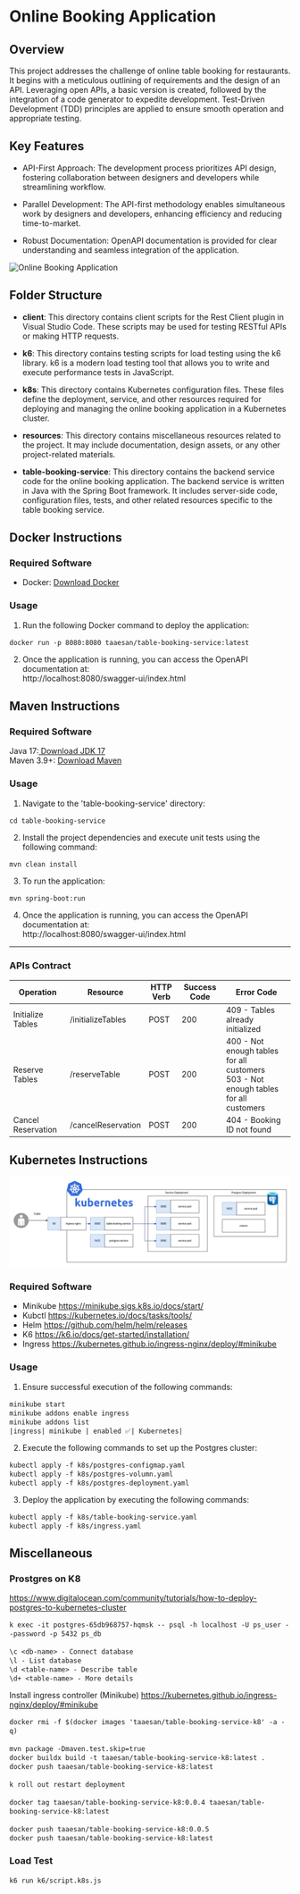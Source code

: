 # Online Booking Application

## Overview
This project addresses the challenge of online table booking for restaurants. It begins with a meticulous outlining of requirements and the design of an API. Leveraging open APIs, a basic version is created, followed by the integration of a code generator to expedite development. Test-Driven Development (TDD) principles are applied to ensure smooth operation and appropriate testing.

## Key Features
- API-First Approach: The development process prioritizes API design, fostering collaboration between designers and developers while streamlining workflow.

- Parallel Development: The API-first methodology enables simultaneous work by designers and developers, enhancing efficiency and reducing time-to-market.

- Robust Documentation: OpenAPI documentation is provided for clear understanding and seamless integration of the application.

![Online Booking Application](./resources/K7.gif)

## Folder Structure
- **client**: This directory contains client scripts for the Rest Client plugin in Visual Studio Code. These scripts may be used for testing RESTful APIs or making HTTP requests.

- **k6**: This directory contains testing scripts for load testing using the k6 library. k6 is a modern load testing tool that allows you to write and execute performance tests in JavaScript.

- **k8s**: This directory contains Kubernetes configuration files. These files define the deployment, service, and other resources required for deploying and managing the online booking application in a Kubernetes cluster.

- **resources**: This directory contains miscellaneous resources related to the project. It may include documentation, design assets, or any other project-related materials.

- **table-booking-service**: This directory contains the backend service code for the online booking application. The backend service is written in Java with the Spring Boot framework. It includes server-side code, configuration files, tests, and other related resources specific to the table booking service.

## Docker Instructions

### Required Software
- Docker: [Download Docker](https://docs.docker.com/get-docker/)

### Usage
1. Run the following Docker command to deploy the application:
```Shell
docker run -p 8080:8080 taaesan/table-booking-service:latest
```
2. Once the application is running, you can access the OpenAPI documentation at:  
http://localhost:8080/swagger-ui/index.html  

## Maven Instructions  

### Required Software
Java 17:[ Download JDK 17](https://www.oracle.com/java/technologies/javase/jdk17-archive-downloads.html)  
Maven 3.9+: [Download Maven](https://maven.apache.org/download.cgi)

### Usage
1. Navigate to the 'table-booking-service' directory:
```Shell
cd table-booking-service
```  

2. Install the project dependencies and execute unit tests using the following command:  
```Shell
mvn clean install
```  

3. To run the application:  
```Shell
mvn spring-boot:run
```

4. Once the application is running, you can access the OpenAPI documentation at:  
http://localhost:8080/swagger-ui/index.html  


---
### APIs Contract

| Operation  | Resource | HTTP Verb | Success Code | Error Code |
| ------------- | ------------- | ------------- | ------------- | ------------- |
| Initialize Tables | /initializeTables | POST | 200  | 409 - Tables already initialized | 
| Reserve Tables | /reserveTable | POST | 200  | 400 - Not enough tables for all customers <br>  503 - Not enough tables for all customers | 
| Cancel Reservation | /cancelReservation | POST | 200  | 404 - Booking ID not found | 


## Kubernetes Instructions  

![Kubernetest](./resources/X10.jpg)

### Required Software
- Minikube https://minikube.sigs.k8s.io/docs/start/
- Kubctl https://kubernetes.io/docs/tasks/tools/
- Helm https://github.com/helm/helm/releases
- K6 https://k6.io/docs/get-started/installation/
- Ingress https://kubernetes.github.io/ingress-nginx/deploy/#minikube

### Usage

1. Ensure successful execution of the following commands:
```Shell
minikube start  
minikube addons enable ingress  
minikube addons list 
|ingress| minikube | enabled ✅| Kubernetes|
```
2. Execute the following commands to set up the Postgres cluster:

```Shell
kubectl apply -f k8s/postgres-configmap.yaml
kubectl apply -f k8s/postgres-volumn.yaml
kubectl apply -f k8s/postgres-deployment.yaml
```

3. Deploy the application by executing the following commands:
```Shell
kubectl apply -f k8s/table-booking-service.yaml
kubectl apply -f k8s/ingress.yaml
```

## Miscellaneous

### Prostgres on K8
https://www.digitalocean.com/community/tutorials/how-to-deploy-postgres-to-kubernetes-cluster


```Shell
k exec -it postgres-65db968757-hqmsk -- psql -h localhost -U ps_user --password -p 5432 ps_db

\c <db-name> - Connect database
\l - List database
\d <table-name> - Describe table
\d+ <table-name> - More details
```

Install ingress controller (Minikube)
https://kubernetes.github.io/ingress-nginx/deploy/#minikube

```Shell
docker rmi -f $(docker images 'taaesan/table-booking-service-k8' -a -q)

mvn package -Dmaven.test.skip=true 
docker buildx build -t taaesan/table-booking-service-k8:latest .
docker push taaesan/table-booking-service-k8:latest

k roll out restart deployment 

docker tag taaesan/table-booking-service-k8:0.0.4 taaesan/table-booking-service-k8:latest

docker push taaesan/table-booking-service-k8:0.0.5
docker push taaesan/table-booking-service-k8:latest
```

### Load Test
`k6 run k6/script.k8s.js`  

